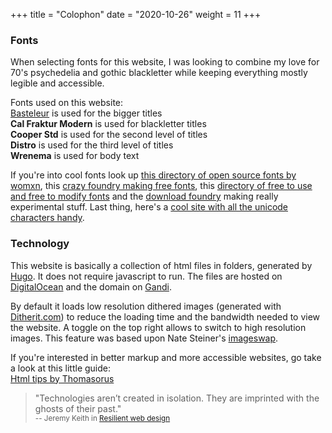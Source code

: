 +++
title = "Colophon"
date = "2020-10-26"
weight = 11
+++

### Fonts

When selecting fonts for this website, I was looking to combine my love for 70's psychedelia and gothic blackletter while keeping everything mostly legible and accessible.

Fonts used on this website:  
[Basteleur](http://www.velvetyne.fr/fonts/basteleur/) is used for the bigger titles  
**Cal Fraktur Modern** is used for blackletter titles  
**Cooper Std** is used for the second level of titles  
**Distro** is used for the third level of titles  
**Wrenema** is used for body text

If you're into cool fonts look up [this directory of open source fonts by womxn](https://www.design-research.be/by-womxn/), this [crazy foundry making free fonts](https://www.velvetyne.fr/), this [directory of free to use and free to modify fonts](http://usemodify.com/) and the [download foundry](https://fonderie.download/) making really experimental stuff. Last thing, here's a [cool site with all the unicode characters handy](https://unilist.raphaelbastide.com/).

### Technology

This website is basically a collection of html files in folders, generated by [Hugo](https://gohugo.io/). It does not require javascript to run. The files are hosted on [DigitalOcean](https://www.digitalocean.com/) and the domain on [Gandi](https://www.gandi.net/en).

By default it loads low resolution dithered images (generated with [Ditherit.com](https://ditherit.com/)) to reduce the loading time and the bandwidth needed to view the website. A toggle on the top right allows to switch to high resolution images. This feature was based upon Nate Steiner's [imageswap](https://tendigits.space/site/imageswap.html).

If you're interested in better markup and more accessible websites, go take a look at this little guide:  
[Html tips by Thomasorus](https://thomasorus.com/html-tips.html)

> "Technologies aren’t created in isolation. They are imprinted with the ghosts of their past."  
> <small>-- Jeremy Keith in [Resilient web design](https://resilientwebdesign.com/)</small>
